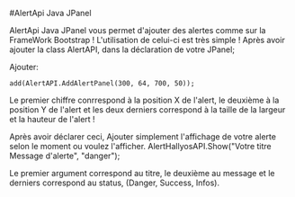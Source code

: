 #AlertApi Java JPanel

AlertApi Java JPanel vous permet d'ajouter des alertes comme sur la FrameWork Bootstrap !
L'utilisation de celui-ci est très simple !
Après avoir ajouter la class AlertAPI,
dans la déclaration de votre JPanel;

Ajouter: 

```
add(AlertAPI.AddAlertPanel(300, 64, 700, 50)); 
```

Le premier chiffre conrrespond à la position X de l'alert, le deuxième à la position Y de l'alert et les deux derniers correspond à la taille de la largeur et la hauteur de l'alert !

Après avoir déclarer ceci,
Ajouter simplement l'affichage de votre alerte selon le moment ou voulez l'afficher.
AlertHallyosAPI.Show("<html>Votre titre<br /> Message d'alerte</html>", "danger");

Le premier argument correspond au titre, le deuxième au message et le derniers correspond au status, (Danger, Success, Infos).

